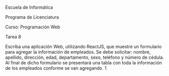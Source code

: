 Escuela de Informática

Programa de Licenciatura

Curso: Programación Web

Tarea 8

Escriba una aplicación Web, utilizando ReactJS, que muestre un formulario
para agregar la información de empleados. Se debe solicitar: nombre, apellido,
dirección, edad, departamento, sexo, teléfono y número de cédula. Al final de
dicho formulario se presentará una tabla con toda la información de los empleados
conforme se van agregando.
1
